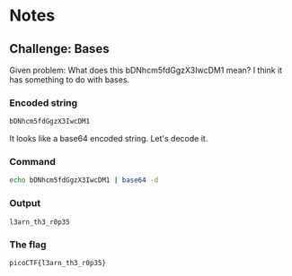 # Notes

## Challenge: Bases

Given problem:
What does this bDNhcm5fdGgzX3IwcDM1 mean? I think it has something to do with bases.

### Encoded string

```bash
bDNhcm5fdGgzX3IwcDM1
```

It looks like a base64 encoded string. Let's decode it.

### Command

```bash
echo bDNhcm5fdGgzX3IwcDM1 | base64 -d
```

### Output

```
l3arn_th3_r0p35
```

### The flag

```
picoCTF{l3arn_th3_r0p35}
```
